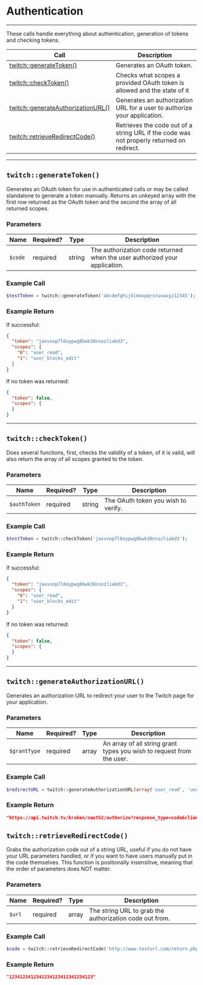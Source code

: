 # Authentication  

***  

These calls handle everything about authentication, generation of tokens and checking tokens.  

| Call | Description |
| ---- | ----------- |
| [twitch::generateToken()](https://github.com/IBurn36360/Twitch_Interface/blob/master/Modules/authentication.md#twitchgeneratetoken) | Generates an OAuth token. |
| [twitch::checkToken()](https://github.com/IBurn36360/Twitch_Interface/blob/master/Modules/authentication.md#twitchchecktoken) | Checks what scopes a provided OAuth token is allowed and the state of it |
| [twitch::generateAuthorizationURL()](https://github.com/IBurn36360/Twitch_Interface/blob/master/Modules/authentication.md#twitchgenerateauthorizationurl) | Generates an authorization URL for a user to authorize your application. |
| [twitch::retrieveRedirectCode()](https://github.com/IBurn36360/Twitch_Interface/blob/master/Modules/authentication.md#twitchretrieveredirectcode) | Retrieves the code out of a string URL if the code was not properly returned on redirect. |  

***  

## `twitch::generateToken()`  

Generates an OAuth token for use in authenticated calls or may be called standalone to generate a token manually. Returns an unkeyed array with the first row returned as the OAuth token and the second the array of all returned scopes. 

### Parameters  

<table>
    <thead>
        <tr>
            <th>Name</th>
            <th>Required?</th>
            <th width="50">Type</th>
            <th width=100%>Description</th>
        </tr>
    </thead>
    <tbody>
        <tr>
            <td><code>$code</code></td>
            <td>required</td>
            <td>string</td>
            <td>The authorization code returned when the user authorized your application.</td>
        </tr>
    </tbody>
</table>

### Example Call 

```php
$testToken = twitch::generateToken('abcdefghijklmnopqrstuvwxyz12345');
```

### Example Return

If successful:

```json
{
  "token": "jaxvvop7l6oypwg8bwk38nsozliakd3",
  "scopes": {
    "0": "user_read",
    "1": "user_blocks_edit"
  }
}
```

If no token was returned:
```json
{
  "token": false,
  "scopes": {
  }
}
```

***  

## `twitch::checkToken()`  

Does several functions, first, checks the validity of a token, of it is valid, will also return the array of all scopes granted to the token.  

### Parameters  

<table>
    <thead>
        <tr>
            <th>Name</th>
            <th>Required?</th>
            <th width="50">Type</th>
            <th width=100%>Description</th>
        </tr>
    </thead>
    <tbody>
        <tr>
            <td><code>$authToken</code></td>
            <td>required</td>
            <td>string</td>
            <td>The OAuth token you wish to verify.</td>
        </tr>
    </tbody>
</table>

### Example Call 

```php
$testToken = twitch::checkToken('jaxvvop7l6oypwg8bwk38nsozliakd3');
```

### Example Return

If successful:

```json
{
  "token": "jaxvvop7l6oypwg8bwk38nsozliakd3",
  "scopes": {
    "0": "user_read",
    "1": "user_blocks_edit"
  }
}
```

If no token was returned:
```json
{
  "token": false,
  "scopes": {
  }
}
```

***  

## `twitch::generateAuthorizationURL()`  

Generates an authorization URL to redirect your user to the Twitch page for your application.

### Parameters  

<table>
    <thead>
        <tr>
            <th>Name</th>
            <th>Required?</th>
            <th width="50">Type</th>
            <th width=100%>Description</th>
        </tr>
    </thead>
    <tbody>
        <tr>
            <td><code>$grantType</code></td>
            <td>required</td>
            <td>array</td>
            <td>An array of all string grant types you wish to request from the user.</td>
        </tr>
    </tbody>
</table>

### Example Call  

```php
$redirectURL = twitch::generateAuthorizationURL(array('user_read', 'user_blocks_edit'));
```

### Example Return

```json
"https://api.twitch.tv/kraken/oauth2/authorize?response_type=code&client_id=1234123412341234123412341234123&redirect_uri=http://www.testurl.com/return.php&scope=user_read+user_blocks_edit"
```

## `twitch::retrieveRedirectCode()`  

Grabs the authorization code out of a string URL, useful if you do not have your URL parameters handled, or if you want to have users manually put in the code themselves.  This function is positionally insensitive, meaning that the order of parameters does NOT matter.

### Parameters  

<table>
    <thead>
        <tr>
            <th>Name</th>
            <th>Required?</th>
            <th width="50">Type</th>
            <th width=100%>Description</th>
        </tr>
    </thead>
    <tbody>
        <tr>
            <td><code>$url</code></td>
            <td>required</td>
            <td>array</td>
            <td>The string URL to grab the authorization code out from.</td>
        </tr>
    </tbody>
</table>

### Example Call  

```php
$code = twitch::retrieveRedirectCode('http://www.testurl.com/return.php?client_id=1234123412341234123412341234123&redirect_uri=http://www.testurl.com/return.php&scope=user_read+user_blocks_edit?code=1234123412341234123412341234123');
```

### Example Return

```json
"1234123412341234123412341234123"
```
